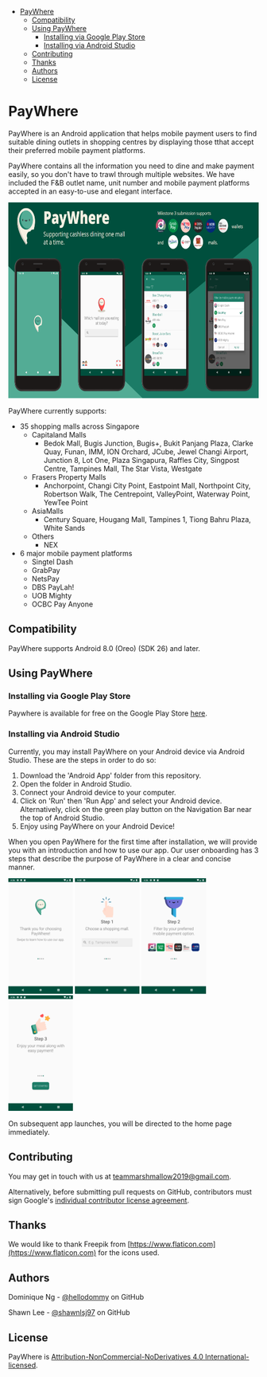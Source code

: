 - [PayWhere](#paywhere)
  - [Compatibility](#compatibility)
  - [Using PayWhere](#using-paywhere)
    - [Installing via Google Play Store](#installing-via-google-play-store)
    - [Installing via Android Studio](#installing-via-android-studio)
  - [Contributing](#contributing)
  - [Thanks](#thanks)
  - [Authors](#authors)
  - [License](#license)

# PayWhere

PayWhere is an Android application that helps mobile payment users to find suitable dining outlets in shopping centres by displaying those tthat accept their preferred mobile payment platforms.

PayWhere contains all the information you need to dine and make payment easily, so you don't have to trawl through multiple websites. We have included the F&B outlet name, unit number and mobile payment platforms accepted in an easy-to-use and elegant interface.

<img src="./READMEMedia/media/image2.png" width="700" height="393" />

PayWhere currently supports:
-   35 shopping malls across Singapore
    -   Capitaland Malls
        -   Bedok Mall, Bugis Junction, Bugis+, Bukit Panjang Plaza,
            Clarke Quay, Funan, IMM, ION Orchard, JCube, Jewel Changi
            Airport, Junction 8, Lot One, Plaza Singapura, Raffles City,
            Singpost Centre, Tampines Mall, The Star Vista, Westgate
    -   Frasers Property Malls
        -   Anchorpoint, Changi City Point, Eastpoint Mall, Northpoint City, Robertson
            Walk, The Centrepoint, ValleyPoint, Waterway Point, YewTee
            Point
    -   AsiaMalls
        -   Century Square, Hougang Mall, Tampines 1, Tiong Bahru Plaza,
            White Sands
    -   Others
        -   NEX
-   6 major mobile payment platforms
    -   Singtel Dash
    -   GrabPay
    -   NetsPay
    -   DBS PayLah!
    -   UOB Mighty
    -   OCBC Pay Anyone

## Compatibility

PayWhere supports Android 8.0 (Oreo) (SDK 26) and later.

## Using PayWhere

### Installing via Google Play Store

Paywhere is available for free on the Google Play Store [here](https://play.google.com/store/apps/details?id=com.marshmallow.paywhere).

### Installing via Android Studio

Currently, you may install PayWhere on your Android device via Android
Studio. These are the steps in order to do so:

1.  Download the 'Android App' folder from this repository.
2.  Open the folder in Android Studio.
3.  Connect your Android device to your computer.
4.  Click on 'Run' then 'Run App' and select your Android device.
    Alternatively, click on the green play button on the Navigation Bar
    near the top of Android Studio.
5.  Enjoy using PayWhere on your Android Device!

When you open PayWhere for the first time after installation, we will
provide you with an introduction and how to use our app. Our user
onboarding has 3 steps that describe the purpose of PayWhere in a clear
and concise manner.

<img src="./READMEMedia/media/image3.png" width="130" height="232" /> <img src="./READMEMedia/media/image4.png" width="130" height="232" /> <img src="./READMEMedia/media/image5.png" width="130" height="232" /> <img src="./READMEMedia/media/image6.png" width="130" height="232" />

On subsequent app launches, you will be directed to the home page immediately.

## Contributing

You may get in touch with us at [teammarshmallow2019\@gmail.com](mailto:teammarshmallow2019@gmail.com).

Alternatively, before submitting pull requests on GitHub, contributors must sign Google\'s [individual contributor license agreement](https://cla.developers.google.com/about/google-individual).

## Thanks

We would like to thank Freepik from [https://www.flaticon.com](https://www.flaticon.com) for the icons used.

## Authors

Dominique Ng - [@hellodommy](https://github.com/hellodommy) on GitHub

Shawn Lee - [@shawnlsj97](https://github.com/shawnlsj97) on GitHub

## License

PayWhere is [Attribution-NonCommercial-NoDerivatives 4.0 International-licensed](https://github.com/shawnlsj97/PayWhere/blob/master/LICENSE).
